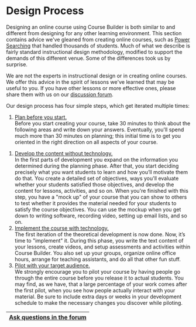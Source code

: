 # Design Process #

Designing an online course using Course Builder is both similar to and different from designing for any other learning environment. This section contains advice we've gleaned from creating online courses, such as [Power Searching](PSHistory.md) that handled thousands of students. Much of what we describe is fairly standard instructional design methodology, modified to support the demands of this different venue. Some of the differences took us by surprise.

We are not the experts in instructional design or in creating online courses. We offer this advice in the spirit of lessons we've learned that may be useful to you. If you have other lessons or more effective ones, please share them with us on our [discussion forum](https://groups.google.com/forum/?fromgroups#!forum/course-builder-forum).

Our design process has four simple steps, which get iterated multiple times:

  1. [Plan before you start.](OnePlan.md)<br> Before you start creating your course, take 30 minutes to think about the following areas and write down your answers. Eventually, you'll spend much more than 30 minutes on planning; this initial time is to get you oriented in the right direction on all aspects of your course.<br>
<ol><li><a href='TwoDevelop.md'>Develop the content without technology.</a><br> In the first parts of development you expand on the information you determined during the planning phase. After that, you start deciding precisely what you want students to learn and how you’ll motivate them do that. You create a detailed set of objectives, ways you'll evaluate whether your students satisfied those objectives, and develop the content for lessons, activities, and so on. When you're finished with this step, you have a "mock up" of your course that you can show to others to test whether it provides the material needed for your students to satisfy the course objectives. You can use the mockup when you get down to writing software, recording video, setting up email lists, and so on.<br>
</li><li><a href='ThreeImplement.md'>Implement the course with technology.</a><br> The first iteration of the theoretical development is now done. Now, it’s time to "implement" it. During this phase, you write the text content of your lessons, create videos, and setup assessments and activities within Course Builder. You also set up your groups, organize online office hours, arrange for teaching assistants, and do all that other fun stuff.<br>
</li><li><a href='FourPilot.md'>Pilot with your target audience.</a><br>  We strongly encourage you to pilot your course by having people go through the entire course before you release it to actual students. You may find, as we have, that a large percentage of your work comes after the first pilot, when you see how people actually interact with your material. Be sure to include extra days or weeks in your development schedule to make the necessary changes you discover while piloting.</li></ol>

<table><thead><th> <a href='https://groups.google.com/forum/?fromgroups#!categories/course-builder-forum/design-process'>Ask questions in the forum</a> </th></thead><tbody>